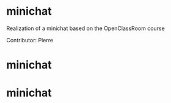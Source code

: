 
# minichat

Realization of a minichat based on the OpenClassRoom course

Contributor: Pierre

# minichat

# minichat
